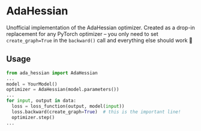 # AdaHessian

Unofficial implementation of the AdaHessian optimizer. Created as a drop-in replacement for any PyTorch optimizer – you only need to set `create_graph=True` in the `backward()` call and everything else should work 🥳

## Usage

```python
from ada_hessian import AdaHessian
...
model = YourModel()
optimizer = AdaHessian(model.parameters())
...
for input, output in data:
  loss = loss_function(output, model(input))
  loss.backward(create_graph=True)  # this is the important line!
  optimizer.step()
...
```
